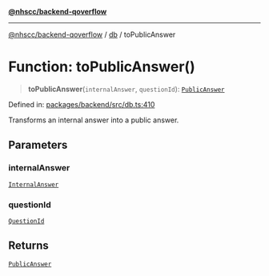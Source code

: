 [**@nhscc/backend-qoverflow**](../../README.md)

***

[@nhscc/backend-qoverflow](../../README.md) / [db](../README.md) / toPublicAnswer

# Function: toPublicAnswer()

> **toPublicAnswer**(`internalAnswer`, `questionId`): [`PublicAnswer`](../type-aliases/PublicAnswer.md)

Defined in: [packages/backend/src/db.ts:410](https://github.com/nhscc/qoverflow.api.hscc.bdpa.org/blob/f5ce596891ef5639d9d2800df6d35c0e862108c3/packages/backend/src/db.ts#L410)

Transforms an internal answer into a public answer.

## Parameters

### internalAnswer

[`InternalAnswer`](../type-aliases/InternalAnswer.md)

### questionId

[`QuestionId`](../interfaces/QuestionId.md)

## Returns

[`PublicAnswer`](../type-aliases/PublicAnswer.md)
